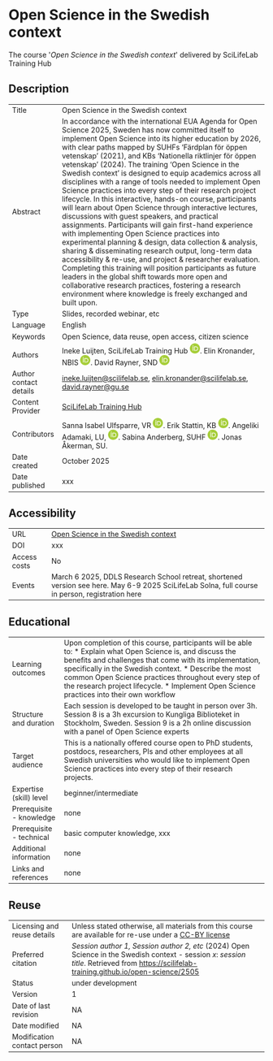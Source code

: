# Open Science in the Swedish context
The course '_Open Science in the Swedish context_' delivered by SciLifeLab Training Hub

## Description  

|  |  |
|------|------|
| Title | Open Science in the Swedish context |
| Abstract | In accordance with the international EUA Agenda for Open Science 2025, Sweden has now committed itself to implement Open Science into its higher education by 2026, with clear paths mapped by SUHFs ‘Färdplan för öppen vetenskap’ (2021), and KBs ‘Nationella riktlinjer för öppen vetenskap’ (2024). The training ‘Open Science in the Swedish context’ is designed to equip academics across all disciplines with a range of tools needed to implement Open Science practices into every step of their research project lifecycle. In this interactive, hands-on course, participants will learn about Open Science through interactive lectures, discussions with guest speakers, and practical assignments. Participants will gain first-hand experience with implementing Open Science practices into experimental planning & design, data collection & analysis, sharing & disseminating research output, long-term data accessibility & re-use, and project & researcher evaluation. Completing this training will position participants as future leaders in the global shift towards more open and collaborative research practices, fostering a research environment where knowledge is freely exchanged and built upon. |
| Type | Slides, recorded webinar, etc |
| Language | English |
| Keywords | Open Science, data reuse, open access, citizen science |
| Authors | Ineke Luijten, SciLifeLab Training Hub <a href="https://orcid.org/0000-0001-5768-275X" rel="orcid"><img src="img/ORCID_Logomark.png" alt="" width="20" height="20"/></a>. Elin Kronander, NBIS <a href="https://orcid.org/0000-0003-0280-6318" rel="orcid"><img src="img/ORCID_Logomark.png" alt="" width="20" height="20"/></a>.  David Rayner, SND <a href="https://orcid.org/0000-0003-0545-3634" rel="orcid"><img src="img/ORCID_Logomark.png" alt="" width="20" height="20"/></a>|
| Author contact details | ineke.luijten@scilifelab.se, elin.kronander@scilifelab.se, david.rayner@gu.se |
| Content Provider | [SciLifeLab Training Hub](https://training.scilifelab.se) |
| Contributors | Sanna Isabel Ulfsparre, VR <a href="https://orcid.org/0000-0002-4474-8366" rel="orcid"><img src="img/ORCID_Logomark.png" alt="" width="20" height="20"/></a>. Erik Stattin, KB <a href="https://orcid.org/0000-0002-1520-2022" rel="orcid"><img src="img/ORCID_Logomark.png" alt="" width="20" height="20"/></a>. Angeliki Adamaki, LU, <a href="https://orcid.org/0000-0001-7070-8352" rel="orcid"><img src="img/ORCID_Logomark.png" alt="" width="20" height="20"/></a>. Sabina Anderberg, SUHF <a href="https://orcid.org/0000-0002-3344-8130" rel="orcid"><img src="img/ORCID_Logomark.png" alt="" width="20" height="20"/></a>. Jonas Åkerman, SU. |
| Date created | October 2025 |
| Date published | xxx |  


## Accessibility   

|  |  |
|:------|:------|
| URL | [Open Science in the Swedish context](https://scilifelab-training.github.io/open-science/2505) |
| DOI | xxx |
| Access costs | No |
| Events | March 6 2025, DDLS Research School retreat, shortened version see here. May 6-9 2025 SciLifeLab Solna, full course in person, registration here |

## Educational   

|  |  |
|:------|:------|
| Learning outcomes | Upon completion of this course, participants will be able to: * Explain what Open Science is, and discuss the benefits and challenges that come with its implementation, specifically in the Swedish context. * Describe the most common Open Science practices throughout every step of the research project lifecycle. * Implement Open Science practices into their own workflow |
| Structure and duration | Each session is developed to be taught in person over 3h. Session 8 is a 3h excursion to Kungliga Biblioteket in Stockholm, Sweden. Session 9 is a 2h online discussion with a panel of Open Science experts  |
| Target audience | This is a nationally offered course open to PhD students, postdocs, researchers, PIs and other employees at all Swedish universities who would like to implement Open Science practices into every step of their research projects. |
| Expertise (skill) level |  beginner/intermediate |
| Prerequisite - knowledge | none |
| Prerequisite - technical  |  basic computer knowledge, xxx |
| Additional information |  none |
| Links and references |  none |


## Reuse   

|  |  |
|:------|:------|
| Licensing and reuse details | Unless stated otherwise, all materials from this course are available for re-use under a [CC-BY license](https://creativecommons.org/licenses/by/4.0/) |
| Preferred citation | *Session author 1, Session author 2, etc* (2024) Open Science in the Swedish context - session *x*: *session title*. Retrieved from https://scilifelab-training.github.io/open-science/2505  |
| Status | under development |
| Version |  1 |
| Date of last revision | NA |
| Date modified  |  NA |
| Modification contact person |  NA |




